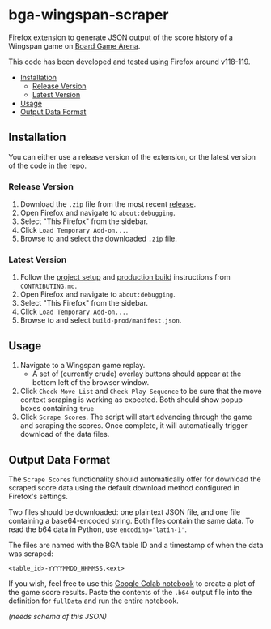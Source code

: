 # bga-wingspan-scraper
Firefox extension to generate JSON output of the score history of a Wingspan
game on [Board Game Arena].

This code has been developed and tested using Firefox around v118-119.

<!-- toc -->

- [Installation](#installation)
  * [Release Version](#release-version)
  * [Latest Version](#latest-version)
- [Usage](#usage)
- [Output Data Format](#output-data-format)

<!-- tocstop -->

## Installation

You can either use a release version of the extension, or the latest version of
the code in the repo.

### Release Version 

1. Download the `.zip` file from the most recent [release].
2. Open Firefox and navigate to `about:debugging`.
3. Select "This Firefox" from the sidebar.
4. Click `Load Temporary Add-on...`.
5. Browse to and select the downloaded `.zip` file.

### Latest Version

1. Follow the [project setup] and [production build] instructions from
   `CONTRIBUTING.md`.
2. Open Firefox and navigate to `about:debugging`.
3. Select "This Firefox" from the sidebar.
4. Click `Load Temporary Add-on...`.
5. Browse to and select `build-prod/manifest.json`.


## Usage

1. Navigate to a Wingspan game replay.
   - A set of (currently crude) overlay buttons should appear at the bottom left
     of the browser window.
2. Click `Check Move List` and `Check Play Sequence` to be sure that the move
   context scraping is working as expected. Both should show popup boxes
   containing `true`
3. Click `Scrape Scores`. The script will start advancing through the game and
   scraping the scores. Once complete, it will automatically trigger download of
   the data files.

## Output Data Format

The `Scrape Scores` functionality should automatically offer for download the
scraped score data using the default download method configured in Firefox's
settings.

Two files should be downloaded: one plaintext JSON file, and one file containing
a base64-encoded string. Both files contain the same data. To read the b64 data
in Python, use `encoding='latin-1'`.

The files are named with the BGA table ID and a timestamp of when the data was
scraped:

```
<table_id>-YYYYMMDD_HHMMSS.<ext>
```

If you wish, feel free to use this [Google Colab notebook][colab notebook] to
create a plot of the game score results. Paste the contents of the `.b64` output
file into the definition for `fullData` and run the entire notebook.

*(needs schema of this JSON)*

[board game arena]: https://boardgamearena.com
[colab notebook]: https://colab.research.google.com/drive/1GiVKnavp4eZkOjkfGCuf6FaqlDpXI0U4?usp=sharing
[production build]: CONTRIBUTING.md#production-builds
[project setup]: CONTRIBUTING.md#project-setup
[release]: https://github.com/bskinn/bga-wingspan-scraper/releases
